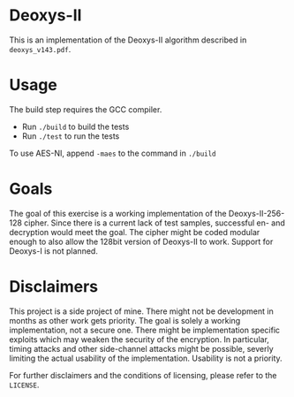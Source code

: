 # Deoxys-II

This is an implementation of the Deoxys-II algorithm described in `deoxys_v143.pdf`.

# Usage

The build step requires the GCC compiler.

- Run `./build` to build the tests
- Run `./test` to run the tests

To use AES-NI, append `-maes` to the command in `./build`

# Goals

The goal of this exercise is a working implementation of the Deoxys-II-256-128 cipher. Since there is a current lack of test samples, successful en- and decryption would meet the goal.
The cipher might be coded modular enough to also allow the 128bit version of Deoxys-II to work.
Support for Deoxys-I is not planned.

# Disclaimers

This project is a side project of mine. There might not be development in months as other work gets priority.
The goal is solely a working implementation, not a secure one. There might be implementation specific exploits which may weaken the security of the encryption.
In particular, timing attacks and other side-channel attacks might be possible, severly limiting the actual usability of the implementation. Usability is not a priority.

For further disclaimers and the conditions of licensing, please refer to the `LICENSE`.

